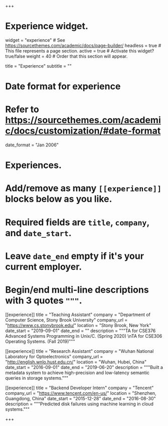 +++
# Experience widget.
widget = "experience"  # See https://sourcethemes.com/academic/docs/page-builder/
headless = true  # This file represents a page section.
active = true  # Activate this widget? true/false
weight = 40  # Order that this section will appear.

title = "Experience"
subtitle = ""

# Date format for experience
#   Refer to https://sourcethemes.com/academic/docs/customization/#date-format
date_format = "Jan 2006"

# Experiences.
#   Add/remove as many `[[experience]]` blocks below as you like.
#   Required fields are `title`, `company`, and `date_start`.
#   Leave `date_end` empty if it's your current employer.
#   Begin/end multi-line descriptions with 3 quotes `"""`.
[[experience]]
  title = "Teaching Assistant"
  company = "Department of Computer Science, Stony Brook University"
  company_url = "https://www.cs.stonybrook.edu/"
  location = "Stony Brook, New York"
  date_start = "2019-09-01"
  date_end = ""
  description = """TA for CSE376 Advanced Systems Programming in Unix/C. (Spring 2020)
  \nTA for CSE306 Operating Systems. (Fall 2019)"""

[[experience]]
  title = "Research Assistant"
  company = "Wuhan National Laboratory for Optoelectronics"
  company_url = "http://english.wnlo.hust.edu.cn/"
  location = "Wuhan, Hubei, China"
  date_start = "2016-09-01"
  date_end = "2019-06-20"
  description = """Built a metadata system to achieve high-precision and low-latency semantic queries in storage systems."""


[[experience]]
  title = "Backend Developer Intern"
  company = "Tencent"
  company_url = "https://www.tencent.com/en-us/"
  location = "Shenzhen, Guangdong, China"
  date_start = "2015-12-28"
  date_end = "2016-08-30"
  description = """Predicted disk failures using machine learning in cloud systems."""

+++
